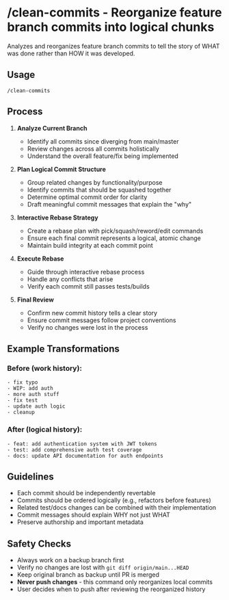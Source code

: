 # /clean-commits - Reorganize feature branch commits into logical chunks

Analyzes and reorganizes feature branch commits to tell the story of WHAT was done rather than HOW it was developed.

## Usage

```
/clean-commits
```

## Process

1. **Analyze Current Branch**
   - Identify all commits since diverging from main/master
   - Review changes across all commits holistically
   - Understand the overall feature/fix being implemented

2. **Plan Logical Commit Structure**
   - Group related changes by functionality/purpose
   - Identify commits that should be squashed together
   - Determine optimal commit order for clarity
   - Draft meaningful commit messages that explain the "why"

3. **Interactive Rebase Strategy**
   - Create a rebase plan with pick/squash/reword/edit commands
   - Ensure each final commit represents a logical, atomic change
   - Maintain build integrity at each commit point

4. **Execute Rebase**
   - Guide through interactive rebase process
   - Handle any conflicts that arise
   - Verify each commit still passes tests/builds

5. **Final Review**
   - Confirm new commit history tells a clear story
   - Ensure commit messages follow project conventions
   - Verify no changes were lost in the process

## Example Transformations

### Before (work history):
```
- fix typo
- WIP: add auth
- more auth stuff
- fix test
- update auth logic
- cleanup
```

### After (logical history):
```
- feat: add authentication system with JWT tokens
- test: add comprehensive auth test coverage
- docs: update API documentation for auth endpoints
```

## Guidelines

- Each commit should be independently revertable
- Commits should be ordered logically (e.g., refactors before features)
- Related test/docs changes can be combined with their implementation
- Commit messages should explain WHY not just WHAT
- Preserve authorship and important metadata

## Safety Checks

- Always work on a backup branch first
- Verify no changes are lost with `git diff origin/main...HEAD`
- Keep original branch as backup until PR is merged
- **Never push changes** - this command only reorganizes local commits
- User decides when to push after reviewing the reorganized history
